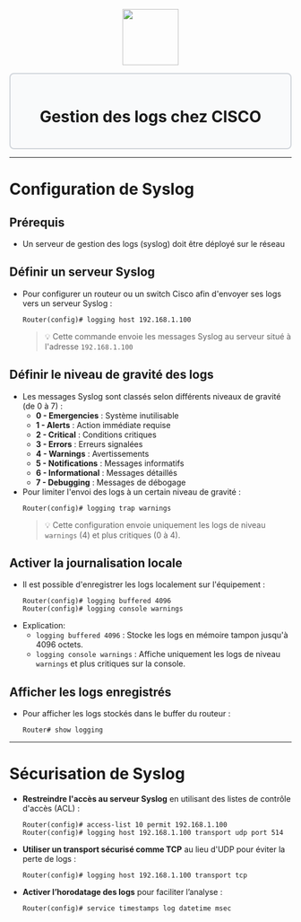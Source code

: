 <div align="center">
  <p align="center">
    <a href="#">
      <img src="https://cdn.iconscout.com/icon/free/png-512/free-cisco-logo-icon-download-in-svg-png-gif-file-formats--anyconnect-brand-logos-pack-icons-1579764.png?f=webp&w=256" height="100px" />
    </a>
  </p>
</div>
<div style="border: 2px solid #d1d5db; padding: 20px; border-radius: 8px; background-color: #f9fafb;">
  <h1 align="center">Gestion des logs chez CISCO</h1>
</div>

---
# Configuration de Syslog
## Prérequis
- Un serveur de gestion des logs (syslog) doit être déployé sur le réseau
## Définir un serveur Syslog
- Pour configurer un routeur ou un switch Cisco afin d'envoyer ses logs vers un serveur Syslog :
    ```ios
    Router(config)# logging host 192.168.1.100
    ```
  >💡 Cette commande envoie les messages Syslog au serveur situé à l'adresse `192.168.1.100`
## Définir le niveau de gravité des logs
- Les messages Syslog sont classés selon différents niveaux de gravité (de 0 à 7) :
    - **0 - Emergencies** : Système inutilisable
    - **1 - Alerts** : Action immédiate requise
    - **2 - Critical** : Conditions critiques
    - **3 - Errors** : Erreurs signalées
    - **4 - Warnings** : Avertissements
    - **5 - Notifications** : Messages informatifs
    - **6 - Informational** : Messages détaillés
    - **7 - Debugging** : Messages de débogage
- Pour limiter l'envoi des logs à un certain niveau de gravité :
    ```ios
    Router(config)# logging trap warnings
    ```
  >💡 Cette configuration envoie uniquement les logs de niveau `warnings` (4) et plus critiques (0 à 4).
## Activer la journalisation locale
- Il est possible d'enregistrer les logs localement sur l'équipement :
    ```ios
    Router(config)# logging buffered 4096
    Router(config)# logging console warnings
    ```
- Explication:
    - `logging buffered 4096` : Stocke les logs en mémoire tampon jusqu'à 4096 octets.
    - `logging console warnings` : Affiche uniquement les logs de niveau `warnings` et plus critiques sur la console.
## Afficher les logs enregistrés
- Pour afficher les logs stockés dans le buffer du routeur :
    ```ios
    Router# show logging
    ```
---
# Sécurisation de Syslog
- **Restreindre l'accès au serveur Syslog** en utilisant des listes de contrôle d'accès (ACL) :
  ```ios
  Router(config)# access-list 10 permit 192.168.1.100
  Router(config)# logging host 192.168.1.100 transport udp port 514
  ```
- **Utiliser un transport sécurisé comme TCP** au lieu d'UDP pour éviter la perte de logs :
  ```ios
  Router(config)# logging host 192.168.1.100 transport tcp
  ```
- **Activer l’horodatage des logs** pour faciliter l’analyse :
  ```ios
  Router(config)# service timestamps log datetime msec
  ```
